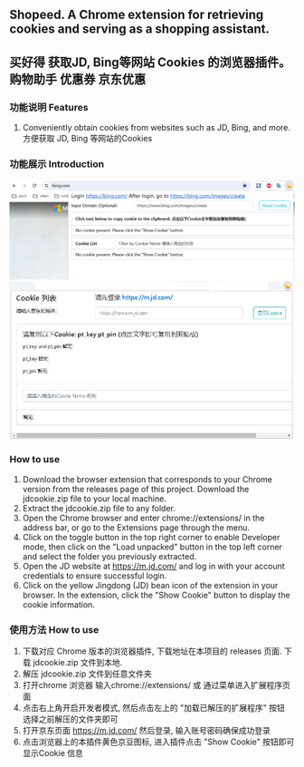 ## Shopeed. A Chrome extension for retrieving cookies and serving as a shopping assistant.
## 买好得 获取JD, Bing等网站 Cookies 的浏览器插件。购物助手 优惠券 京东优惠 

### 功能说明 Features 

1. Conveniently obtain cookies from websites such as JD, Bing, and more. 方便获取 JD, Bing 等网站的Cookies 

### 功能展示 Introduction 

![功能说明1](https://github.com/jinwyp/shopeed/blob/main/docs/bing.jpg?raw=true)
![功能说明2](https://github.com/jinwyp/shopeed/blob/main/docs/jdcookie.jpg?raw=true)


### How to use
1. Download the browser extension that corresponds to your Chrome version from the releases page of this project. Download the jdcookie.zip file to your local machine.
2. Extract the jdcookie.zip file to any folder.
3. Open the Chrome browser and enter chrome://extensions/ in the address bar, or go to the Extensions page through the menu.
4. Click on the toggle button in the top right corner to enable Developer mode, then click on the "Load unpacked" button in the top left corner and select the folder you previously extracted.
5. Open the JD website at https://m.jd.com/ and log in with your account credentials to ensure successful login.
6. Click on the yellow Jingdong (JD) bean icon of the extension in your browser. In the extension, click the "Show Cookie" button to display the cookie information.


### 使用方法 How to use

1. 下载对应 Chrome 版本的浏览器插件, 下载地址在本项目的 releases 页面. 下载 jdcookie.zip 文件到本地.
2. 解压 jdcookie.zip 文件到任意文件夹
3. 打开chrome 浏览器 输入chrome://extensions/ 或 通过菜单进入扩展程序页面
4. 点击右上角开启开发者模式, 然后点击左上的 "加载已解压的扩展程序" 按钮 选择之前解压的文件夹即可
5. 打开京东页面 https://m.jd.com/  然后登录, 输入账号密码确保成功登录
6. 点击浏览器上的本插件黄色京豆图标, 进入插件点击 "Show Cookie" 按钮即可显示Cookie 信息


